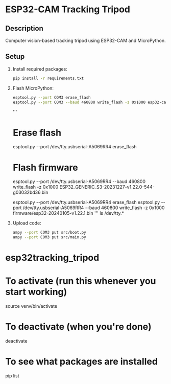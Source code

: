 # ESP32-CAM Tracking Tripod

## Description
Computer vision-based tracking tripod using ESP32-CAM and MicroPython.

## Setup
1. Install required packages:
   ```bash
   pip install -r requirements.txt
   ```

2. Flash MicroPython:
   ```bash
   esptool.py --port COM3 erase_flash
   esptool.py --port COM3 --baud 460800 write_flash -z 0x1000 esp32-cam-micropython.bin
   ```

   '''
   # Erase flash
   esptool.py --port /dev/tty.usbserial-A5069RR4 erase_flash

    # Flash firmware
   esptool.py --port /dev/tty.usbserial-A5069RR4 --baud 460800 write_flash -z 0x1000 ESP32_GENERIC_S3-20231227-v1.22.0-544-g03032bd36.bin


   esptool.py --port /dev/tty.usbserial-A5069RR4 erase_flash
esptool.py --port /dev/tty.usbserial-A5069RR4 --baud 460800 write_flash -z 0x1000 firmware/esp32-20240105-v1.22.1.bin
'''
ls /dev/tty.*     

3. Upload code:
   ```bash
   ampy --port COM3 put src/boot.py
   ampy --port COM3 put src/main.py
   ```

# esp32tracking_tripod


# To activate (run this whenever you start working)
source venv/bin/activate

# To deactivate (when you're done)
deactivate

# To see what packages are installed
pip list
